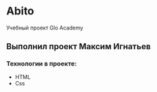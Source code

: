 # Abito
Учебный проект  Glo Academy
## Выполнил проект Максим Игнатьев
###  Технологии в проекте:
- HTML
-  Css

